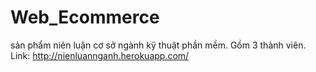 # Web_Ecommerce
sản phẩm niên luận cơ sở ngành kỹ thuật phần mềm.
Gồm 3 thành viên.
Link: http://nienluannganh.herokuapp.com/
